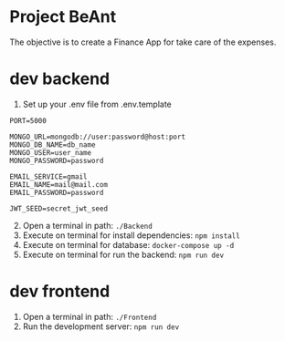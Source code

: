 # Project BeAnt

The objective is to create a Finance App for take care of the expenses.

# dev backend
1. Set up your .env file from .env.template
```
PORT=5000

MONGO_URL=mongodb://user:password@host:port
MONGO_DB_NAME=db_name
MONGO_USER=user_name
MONGO_PASSWORD=password

EMAIL_SERVICE=gmail
EMAIL_NAME=mail@mail.com
EMAIL_PASSWORD=password

JWT_SEED=secret_jwt_seed
```

2. Open a terminal in path: ```./Backend ```
4. Execute on terminal for install dependencies: ```npm install```
3. Execute on terminal for database: ```docker-compose up -d```
5. Execute on terminal for run the backend: ```npm run dev```




# dev frontend
1. Open a terminal in path: ```./Frontend ```
2. Run the development server: ``` npm run dev ```
